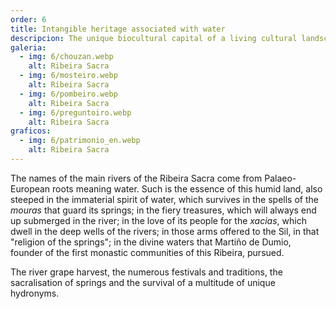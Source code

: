 ```yaml
---
order: 6
title: Intangible heritage associated with water
descripcion: The unique biocultural capital of a living cultural landscape and the intangible heritage associated with water culture.
galeria:
  - img: 6/chouzan.webp
    alt: Ribeira Sacra
  - img: 6/mosteiro.webp
    alt: Ribeira Sacra
  - img: 6/pombeiro.webp
    alt: Ribeira Sacra
  - img: 6/preguntoiro.webp
    alt: Ribeira Sacra
graficos:
  - img: 6/patrimonio_en.webp
    alt: Ribeira Sacra
---
```


The names of the main rivers of the Ribeira Sacra come from Palaeo-European roots meaning water. Such is the essence of this humid land, also steeped in the immaterial spirit of water, which survives in the spells of the _mouras_ that guard its springs; in the fiery treasures, which will always end up submerged in the river; in the love of its people for the _xacias_, which dwell in the deep wells of the rivers; in those arms offered to the Sil, in that "religion of the springs"; in the divine waters that Martiño de Dumio, founder of the first monastic communities of this Ribeira, pursued.

The river grape harvest, the numerous festivals and traditions, the sacralisation of springs and the survival of a multitude of unique hydronyms.
